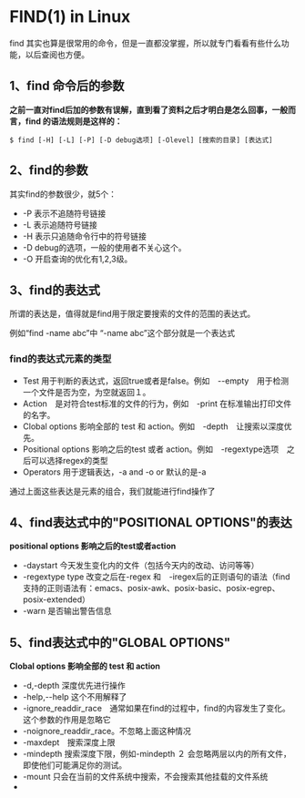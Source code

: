 # FIND(1) in Linux

find 其实也算是很常用的命令，但是一直都没掌握，所以就专门看看有些什么功能，以后查阅也方便。

## 1、find 命令后的参数

**之前一直对find后加的参数有误解，直到看了资料之后才明白是怎么回事，一般而言，find 的语法规则是这样的：**

    $ find [-H] [-L] [-P] [-D debug选项] [-Olevel] [搜索的目录] [表达式]

## 2、find的参数
其实find的参数很少，就5个：
- -P 表示不追随符号链接
- -L 表示追随符号链接
- -H 表示只追随命令行中的符号链接
- -D debug的选项，一般的使用者不关心这个。
- -O 开启查询的优化有1,2,3级。

## 3、find的表达式
所谓的表达是，值得就是find用于限定要搜索的文件的范围的表达式。

例如“find -name abc”中 “-name abc”这个部分就是一个表达式


### find的表达式元素的类型

- Test 用于判断的表达式，返回true或者是false。例如　--empty　用于检测一个文件是否为空，为空就返回１。
- Action　是对符合test标准的文件的行为，例如　-print 在标准输出打印文件的名字。
- Clobal options 影响全部的 test 和 action。例如　-depth　让搜索以深度优先。
- Positional options 影响之后的test 或者 action。例如　-regextype选项　之后可以选择regex的类型
- Operators 用于逻辑表达，-a and -o or 默认的是-a

通过上面这些表达是元素的组合，我们就能进行find操作了

## 4、find表达式中的"POSITIONAL OPTIONS"的表达
**positional options 影响之后的test或者action**

- -daystart 今天发生变化内的文件（包括今天内的改动、访问等等）
- -regextype type 改变之后在-regex 和　-iregex后的正则语句的语法（find支持的正则语法有：emacs、posix-awk、posix-basic、posix-egrep、posix-extended）
- -warn 是否输出警告信息

## 5、find表达式中的"GLOBAL OPTIONS"
**Clobal options 影响全部的 test 和 action**

- -d,-depth 深度优先进行操作
- -help,--help 这个不用解释了
- -ignore_readdir_race　通常如果在find的过程中，find的内容发生了变化。这个参数的作用是忽略它
-  -noignore_readdir_race。不忽略上面这种情况
- -maxdept　搜索深度上限
- -mindepth 搜索深度下限，例如-mindepth ２ 会忽略两层以内的所有文件，即使他们可能满足你的测试。
- -mount 只会在当前的文件系统中搜索，不会搜索其他挂载的文件系统
- 
